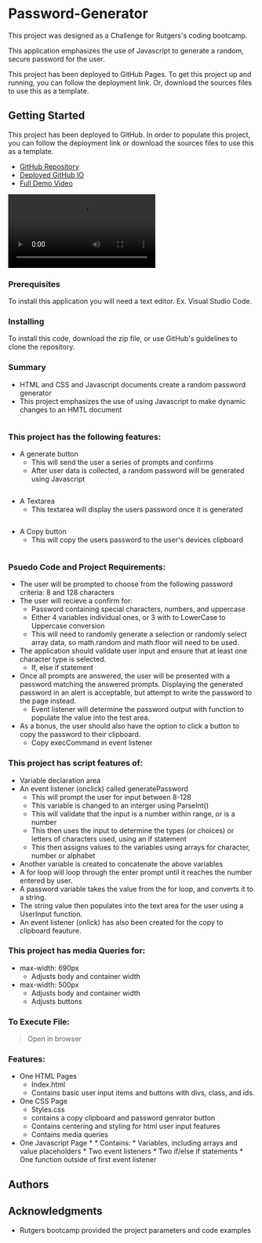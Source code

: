 # Password-Generator

This project was designed as a Challenge for Rutgers's coding bootcamp. 

This application emphasizes the use of Javascript to generate a random, secure password for the user. 

This project has been deployed to GitHub Pages. To get this project up and running, you can follow the deployment link. Or, download the sources files to use this as a template.

## Getting Started

This project has been deployed to GitHub. In order to populate this project, you can follow the deployment link or download the sources files to use this as a template.

* [GitHub Repository]()
* [Deployed GitHub IO]()
* [Full Demo Video](https://drive.google.com/file/d/1ttBRZnqHv4Nu8h-9cnvnOclxjHKyko8c/view)


![Password-Generator Demo](https://user-images.githubusercontent.com/104540728/179360423-da53fd09-fd1c-4498-83d2-c9195497c022.webm)

### Prerequisites

To install this application you will need a text editor. Ex. Visual Studio Code. 

### Installing

To install this code, download the zip file, or use GitHub's guidelines to clone the repository. 

### Summary
* HTML and CSS and Javascript documents create a random password generator 
* This project emphasizes the use of using Javascript to make dynamic changes to an HMTL document

![]()

### This project has the following features: 
* A generate button
    * This will send the user a series of prompts and confirms
    * After user data is collected, a random password will be generated using Javascript

![]()

* A Textarea
    * This textarea will display the users password once it is generated

![]()

* A Copy button 
    * This will copy the users password to the user's devices clipboard

![]()

### Psuedo Code and Project Requirements: 
* The user will be prompted to choose from the following password criteria: 8 and 128 characters
* The user will recieve a confirm for: 
    * Password containing special characters, numbers, and uppercase
    * Either 4 variables individual ones, or 3 with to LowerCase to Uppercase conversion
    * This will need to randomly generate a selection or randomly select array data, so math.random and math.floor will need to be used.     
* The application should validate user input and ensure that at least one character type is selected.
    * If, else if statement 
* Once all prompts are answered, the user will be presented with a password matching the answered prompts. Displaying the generated password in an alert is acceptable, but attempt to write the password to the page instead.
    * Event listener will determine the password output with function to populate the value into the test area.
* As a bonus, the user should also have the option to click a button to copy the password to their clipboard.
    * Copy execCommand in event listener

### This project has script features of:
* Variable declaration area 
* An event listener (onclick) called generatePassword
    * This will prompt the user for input between 8-128
    * This variable is changed to an interger using ParseInt()
    * This will validate that the input is a number within range, or is a number
    * This then uses the input to determine the types (or choices) or letters of characters used, using an if statement
    * This then assigns values to the variables using arrays for character, number or alphabet
* Another variable is created to concatenate the above variables
* A for loop will loop through the enter prompt until it reaches the number entered by user. 
* A password variable takes the value from the for loop, and converts it to a string. 
* The string value then populates into the text area for the user using a UserInput function.
* An event listener (onlick) has also been created for the copy to clipboard feauture. 

### This project has media Queries for:
* max-width: 690px 
    * Adjusts body and container width
* max-width: 500px
    * Adjusts body and container width
    * Adjusts buttons


### To Execute File:
> Open in browser

### Features: 
* One HTML Pages
    * Index.html 
     * Contains basic user input items and buttons with divs, class, and ids.
* One CSS Page
    * Styles.css
     * contains a copy clipboard and password genrator button   
     * Contains centering and styling for html user input features
     * Contains media queries
* One Javascript Page
    *
      * Contains: 
      * Variables, including arrays and value placeholders
      * Two event listeners
      * Two if/else if statements
      * One function outside of first event listener


## Authors



## Acknowledgments

* Rutgers bootcamp provided the project parameters and code examples






